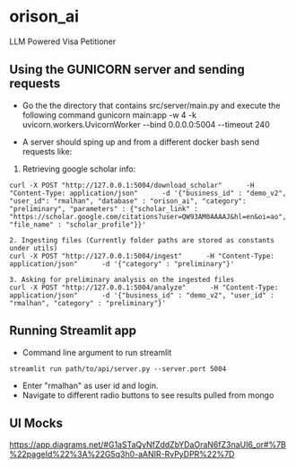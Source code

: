 # orison_ai
LLM Powered Visa Petitioner

## Using the GUNICORN server and sending requests
- Go the the directory that contains src/server/main.py and execute the following command
gunicorn main:app -w 4 -k uvicorn.workers.UvicornWorker --bind 0.0.0.0:5004 --timeout 240

- A server should sping up and from a different docker bash send requests like:

1. Retrieving google scholar info:
```
curl -X POST "http://127.0.0.1:5004/download_scholar"      -H "Content-Type: application/json"      -d '{"business_id" : "demo_v2", "user_id": "rmalhan", "database" : "orison_ai", "category": "preliminary", "parameters" : {"scholar_link" : "https://scholar.google.com/citations?user=QW93AM0AAAAJ&hl=en&oi=ao", "file_name" : "scholar_profile"}}'

2. Ingesting files (Currently folder paths are stored as constants under utils)
curl -X POST "http://127.0.0.1:5004/ingest"      -H "Content-Type: application/json"      -d '{"category" : "preliminary"}'

3. Asking for preliminary analysis on the ingested files
curl -X POST "http://127.0.0.1:5004/analyze"      -H "Content-Type: application/json"      -d '{"business_id" : "demo_v2", "user_id" : "rmalhan", "category" : "preliminary"}'
```

## Running Streamlit app
- Command line argument to run streamlit
```
streamlit run path/to/api/server.py --server.port 5004
```

- Enter "rmalhan" as user id and login.
- Navigate to different radio buttons to see results pulled from mongo

## UI Mocks
https://app.diagrams.net/#G1aSTaQyNfZddZbYDaOraN6fZ3naUI6_or#%7B%22pageId%22%3A%22G5q3h0-aANIR-RvPyDPR%22%7D

